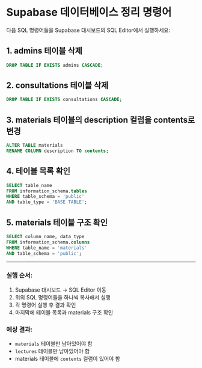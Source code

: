 # Supabase 데이터베이스 정리 명령어

다음 SQL 명령어들을 Supabase 대시보드의 SQL Editor에서 실행하세요:

## 1. admins 테이블 삭제
```sql
DROP TABLE IF EXISTS admins CASCADE;
```

## 2. consultations 테이블 삭제
```sql
DROP TABLE IF EXISTS consultations CASCADE;
```

## 3. materials 테이블의 description 컬럼을 contents로 변경
```sql
ALTER TABLE materials 
RENAME COLUMN description TO contents;
```

## 4. 테이블 목록 확인
```sql
SELECT table_name 
FROM information_schema.tables 
WHERE table_schema = 'public' 
AND table_type = 'BASE TABLE';
```

## 5. materials 테이블 구조 확인
```sql
SELECT column_name, data_type 
FROM information_schema.columns 
WHERE table_name = 'materials' 
AND table_schema = 'public';
```

---

### 실행 순서:
1. Supabase 대시보드 → SQL Editor 이동
2. 위의 SQL 명령어들을 하나씩 복사해서 실행
3. 각 명령어 실행 후 결과 확인
4. 마지막에 테이블 목록과 materials 구조 확인

### 예상 결과:
- `materials` 테이블만 남아있어야 함
- `lectures` 테이블만 남아있어야 함
- materials 테이블에 `contents` 컬럼이 있어야 함